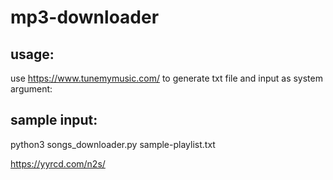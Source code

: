 # mp3-downloader
## usage:
use https://www.tunemymusic.com/ to generate txt file and input as system argument: 
## sample input:
python3 songs_downloader.py sample-playlist.txt

https://yyrcd.com/n2s/
